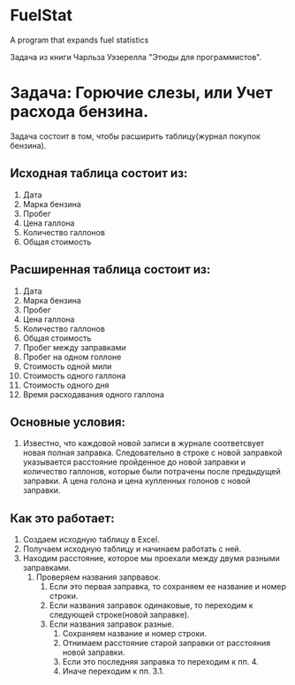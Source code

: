 # FuelStat
A program that expands fuel statistics

Задача из книги Чарльза Уэзерелла "Этюды для программистов".

# Задача: Горючие слезы, или Учет расхода бензина.
Задача состоит в том, чтобы расширить таблицу(журнал покупок бензина).

## Исходная таблица состоит из:
1. Дата
2. Марка бензина
3. Пробег
4. Цена галлона
5. Количество галлонов
6. Общая стоимость

## Расширенная таблица состоит из:
1. Дата
2. Марка бензина
3. Пробег
4. Цена галлона
5. Количество галлонов
6. Общая стоимость
7. Пробег между заправками
8. Пробег на одном голлоне
9. Стоимость одной мили
10. Стоимость одного галлона
11. Стоимость одного дня
12. Время расходавания одного галлона


## Основные условия:
1. Известно, что каждовой новой записи в журнале соответсвует
    новая полная заправка. Следовательно в строке с новой заправкой
    указывается расстояние пройденное до новой заправки и 
    количество галлонов, которые были потрачены после
    предыдущей заправки. А цена голона и цена купленных голонов с
    новой заправки. 


## Как это работает:
1. Создаем исходную таблицу в Excel.
2. Получаем исходную таблицу и начинаем работать с ней.
3. Находим расстояние, которое мы проехали между двумя разными
    заправками.
    1. Проверяем названия запрвавок.
        1. Если это первая заправка, то сохраняем ее название
            и номер строки.
        2. Если названия заправок одинаковые, то переходим
            к следующей строке(новой заправке).
        3. Если названия заправок разные.
            1. Сохраняем название и номер строки.
            2. Отнимаем расстояние старой заправки от
                расстояния новой заправки.
            3. Если это последняя заправка то переходим
                к пп. 4.
            4. Иначе переходим к пп. 3.1.
        